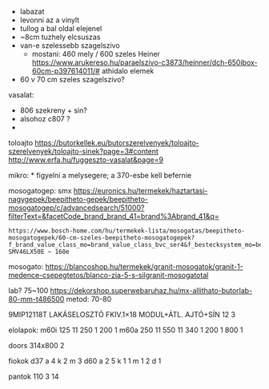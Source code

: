 
* labazat
* levonni az a vinylt
* tullog a bal oldal elejenel
* ~8cm tuzhely elcsuszas
* van-e szelessebb szagelszivo
  * mostani: 460 mely / 600 szeles
    Heiner https://www.arukereso.hu/paraelszivo-c3873/heinner/dch-650ibox-60cm-p397614011/#
 athidalo elemek 
* 60 v 70 cm szeles szagelszivo?


vasalat:
  * 806 szekreny + sin?
  * alsohoz c807 ?
  * 

toloajto
	https://butorkellek.eu/butorszerelvenyek/toloajto-szerelvenyek/toloajto-sinek?page=3#content
	http://www.erfa.hu/fuggeszto-vasalat&page=9

mikro:
	* figyelni a melysegere; a 370-esbe kell befernie

mosogatogep:
	smx
	https://euronics.hu/termekek/haztartasi-nagygepek/beepitheto-gepek/beepitheto-mosogatogep/c/advancedsearch/51000?filterText=&facetCode_brand_brand_41=brand%3Abrand_41&q=

	https://www.bosch-home.com/hu/termekek-lista/mosogatas/beepitheto-mosogatogepek/60-cm-szeles-beepitheto-mosogatogepek?f_brand_value_class_mo=brand_value_class_bvc_ser4&f_bestecksystem_mo=bestecksystem_bestecksystem_drawer&f_inst_type_mo=inst_type_inst_type_full_integrated
	SMV46LX50E ~ 160e

mosogato:
	https://blancoshop.hu/termekek/granit-mosogatok/granit-1-medence-csepegtetos/blanco-zia-5-s-silgranit-mosogatotal

lab?
	75~100
	https://dekorshop.superwebaruhaz.hu/mx-allithato-butorlab-80-mm-t486500
	metod:	70-80
	


9MIP12118T LAKÁSELOSZTÓ FKIV.1×18 MODUL+ÁTL. AJTÓ+SÍN
12 3


elolapok:
m60i
	125	11
	250	1
	200	1
m60a
	250	11
	550	11
	340	1
	200	1
	800	1

doors
	314x800	2


fiokok
	d37
		a	4
		k	2
		m	3
	d60
		a	2		5
		k	1		1
		m	1		2
		d		1
	
pantok
	110	3	14
	


